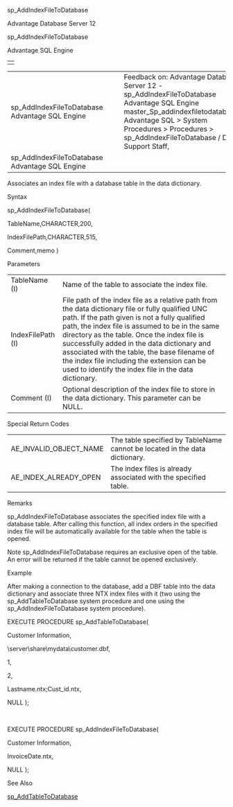 sp\_AddIndexFileToDatabase




Advantage Database Server 12  

sp\_AddIndexFileToDatabase

Advantage SQL Engine

|  |
| --- |
|  |

|  |  |  |  |  |
| --- | --- | --- | --- | --- |
| sp\_AddIndexFileToDatabase  Advantage SQL Engine |  |  | Feedback on: Advantage Database Server 12 - sp\_AddIndexFileToDatabase Advantage SQL Engine master\_Sp\_addindexfiletodatabase Advantage SQL > System Procedures > Procedures > sp\_AddIndexFileToDatabase / Dear Support Staff, |  |
| sp\_AddIndexFileToDatabase  Advantage SQL Engine |  |  |  |  |

Associates an index file with a database table in the data dictionary.

Syntax

sp\_AddIndexFileToDatabase(

TableName,CHARACTER,200,

IndexFilePath,CHARACTER,515,

Comment,memo )

Parameters

|  |  |
| --- | --- |
| TableName (I) | Name of the table to associate the index file. |
| IndexFilePath (I) | File path of the index file as a relative path from the data dictionary file or fully qualified UNC path. If the path given is not a fully qualified path, the index file is assumed to be in the same directory as the table. Once the index file is successfully added in the data dictionary and associated with the table, the base filename of the index file including the extension can be used to identify the index file in the data dictionary. |
| Comment (I) | Optional description of the index file to store in the data dictionary. This parameter can be NULL. |

Special Return Codes

|  |  |
| --- | --- |
| AE\_INVALID\_OBJECT\_NAME | The table specified by TableName cannot be located in the data dictionary. |
| AE\_INDEX\_ALREADY\_OPEN | The index files is already associated with the specified table. |

Remarks

sp\_AddIndexFileToDatabase associates the specified index file with a database table. After calling this function, all index orders in the specified index file will be automatically available for the table when the table is opened.

Note sp\_AddIndexFileToDatabase requires an exclusive open of the table. An error will be returned if the table cannot be opened exclusively.

Example

After making a connection to the database, add a DBF table into the data dictionary and associate three NTX index files with it (two using the sp\_AddTableToDatabase system procedure and one using the sp\_AddIndexFileToDatabase system procedure).

EXECUTE PROCEDURE sp\_AddTableToDatabase(

Customer Information,

\\server\share\mydata\customer.dbf,

1,

2,

Lastname.ntx;Cust\_id.ntx,

NULL );

 

EXECUTE PROCEDURE sp\_AddIndexFileToDatabase(

Customer Information,

InvoiceDate.ntx,

NULL );

See Also

[sp\_AddTableToDatabase](master_sp_addtabletodatabase.htm)